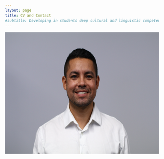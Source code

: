 ```yaml
---
layout: page
title: CV and Contact
#subtitle: Developing in students deep cultural and linguistic competence with the use of data-driven skills for their future careers and professions.
---
```


<img align="left" width="600" height="400" src="/assets/img/Perfil.jpg">
